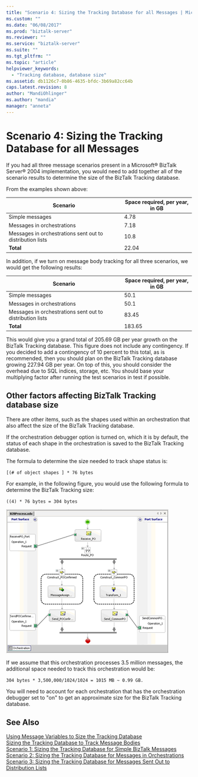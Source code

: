 ```yaml
---
title: "Scenario 4: Sizing the Tracking Database for all Messages | Microsoft Docs"
ms.custom: ""
ms.date: "06/08/2017"
ms.prod: "biztalk-server"
ms.reviewer: ""
ms.service: "biztalk-server"
ms.suite: ""
ms.tgt_pltfrm: ""
ms.topic: "article"
helpviewer_keywords: 
  - "Tracking database, database size"
ms.assetid: db1126c7-0b86-4635-bfdc-3b69a82cc64b
caps.latest.revision: 8
author: "MandiOhlinger"
ms.author: "mandia"
manager: "anneta"
---
```

# Scenario 4: Sizing the Tracking Database for all Messages
If you had all three message scenarios present in a Microsoft® BizTalk Server® 2004 implementation, you would need to add together all of the scenario results to determine the size of the BizTalk Tracking database.  
  
 From the examples shown above:  
  
|Scenario|Space required, per year, in GB|  
|--------------|-------------------------------------|  
|Simple messages|4.78|  
|Messages in orchestrations|7.18|  
|Messages in orchestrations sent out to distribution lists|10.8|  
|**Total**|22.04|  
  
 In addition, if we turn on message body tracking for all three scenarios, we would get the following results:  
  
|Scenario|Space required, per year, in GB|  
|--------------|-------------------------------------|  
|Simple messages|50.1|  
|Messages in orchestrations|50.1|  
|Messages in orchestrations sent out to distribution lists|83.45|  
|**Total**|183.65|  
  
 This would give you a grand total of 205.69 GB per year growth on the BizTalk Tracking database. This figure does not include any contingency. If you decided to add a contingency of 10 percent to this total, as is recommended, then you should plan on the BizTalk Tracking database growing 227.94 GB per year. On top of this, you should consider the overhead due to SQL indices, storage, etc. You should base your multiplying factor after running the test scenarios in test if possible.  
  
## Other factors affecting BizTalk Tracking database size  
 There are other items, such as the shapes used within an orchestration that also affect the size of the BizTalk Tracking database.  
  
 If the orchestration debugger option is turned on, which it is by default, the status of each shape in the orchestration is saved to the BizTalk Tracking database.  
  
 The formula to determine the size needed to track shape status is:  
  
```  
[(# of object shapes ] * 76 bytes  
```  
  
 For example, in the following figure, you would use the following formula to determine the BizTalk Tracking size:  
  
```  
((4) * 76 bytes = 304 bytes  
```  
  
 ![Orchestration Example](../core/media/sample-orchestration.gif "Sample_orchestration")  
  
 If we assume that this orchestration processes 3.5 million messages, the additional space needed to track this orchestration would be:  
  
```  
304 bytes * 3,500,000/1024/1024 = 1015 MB ~ 0.99 GB.  
```  
  
 You will need to account for each orchestration that has the orchestration debugger set to "on" to get an approximate size for the BizTalk Tracking database.  
  
## See Also  
 [Using Message Variables to Size the Tracking Database](../core/using-message-variables-to-size-the-tracking-database.md)   
 [Sizing the Tracking Database to Track Message Bodies](../core/sizing-the-tracking-database-to-track-message-bodies.md)   
 [Scenario 1: Sizing the Tracking Database  for Simple BizTalk Messages](../core/scenario-1-sizing-the-tracking-database-for-simple-biztalk-messages.md)   
 [Scenario 2: Sizing the Tracking Database  for Messages in Orchestrations](../core/scenario-2-sizing-the-tracking-database-for-messages-in-orchestrations.md)   
 [Scenario 3: Sizing the Tracking Database  for Messages Sent Out to Distribution Lists](../core/scenario-3-size-the-tracking-database-for-messages-sent-to-distribution-lists.md)